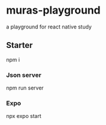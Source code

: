 # muras-playground
a playground for react native study


## Starter
npm i

### Json server
npm run server

### Expo
npx expo start
